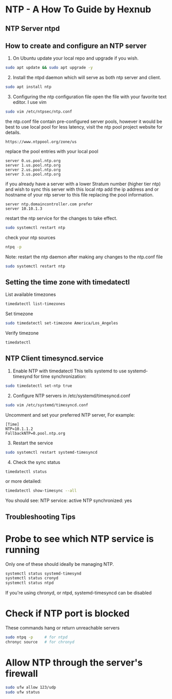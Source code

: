 # NTP - A How To Guide by Hexnub

## NTP Server ntpd

## How to create and configure an NTP server
1. On Ubuntu update your local repo and upgrade if you wish.
```bash
sudo apt update && sudo apt upgrade -y
```
2. Install the ntpd daemon which will serve as both ntp server and client.
```bash
sudo apt install ntp
```
3. Configuring the ntp configuration file
open the file with your favorite text editor. I use vim
```bash
sudo vim /etc/ntpsec/ntp.conf
```
the ntp.conf file contain pre-configured server pools, however it would be best to use local pool for less latency, visit the ntp pool project website for details.
```
https://www.ntppool.org/zone/us
```
replace the pool entries with your local pool
```
server 0.us.pool.ntp.org
server 1.us.pool.ntp.org
server 2.us.pool.ntp.org
server 3.us.pool.ntp.org
```
if you already have a server with a lower Stratum number (higher tier ntp) and wish to sync this server with this local ntp add the ip address and or hostname of your ntp server to this file replacing the pool information.
```
server ntp.domaincontroller.com prefer
server 10.10.1.3
```
restart the ntp service for the changes to take effect. 
```bash
sudo systemctl restart ntp
```
check your ntp sources
```bash
ntpq -p
```
Note: restart the ntp daemon after making any changes to the ntp.conf file
```bash
sudo systemctl restart ntp
```

## Setting the time zone with timedatectl
List available timezones
```bash
timedatectl list-timezones
```
Set timezone
```bash
sudo timedatectl set-timezone America/Los_Angeles
```
Verify timezone
```bash
timedatectl
```

## NTP Client timesyncd.service
1. Enable NTP with timedatectl
This tells systemd to use systemd-timesynd for time synchronization:
```bash
sudo timedatectl set-ntp true
```
2. Configure NTP servers in /etc/systemd/timesyncd.conf
```bash
sudo vim /etc/systemd/timesyncd.conf
```
Uncomment and set your preferred NTP server,
For example:
```
[Time]
NTP=10.1.1.2
FallbackNTP=0.pool.ntp.org
```
3. Restart the service
```bash
sudo systemctl restart systemd-timesyncd
```
4. Check the sync status
```bash
timedatectl status
```
or more detailed:
```bash
timedatectl show-timesync --all
```
You should see:
NTP service: active
NTP synchronized: yes


## Troubleshooting Tips
# Probe to see which NTP service is running
Only one of these should ideally be managing NTP. 
```bash
systemctl status systemd-timesynd
systemctl status cronyd
systemctl status ntpd
```
If you're using chronyd, or ntpd, systemd-timesyncd can be disabled
# Check if NTP port is blocked
These commands hang or return unreachable servers
```bash
sudo ntpq -p     # for ntpd
chronyc source   # for chronyd
```
# Allow NTP through the server's firewall
```bash
sudo ufw allow 123/udp
sudo ufw status
```
